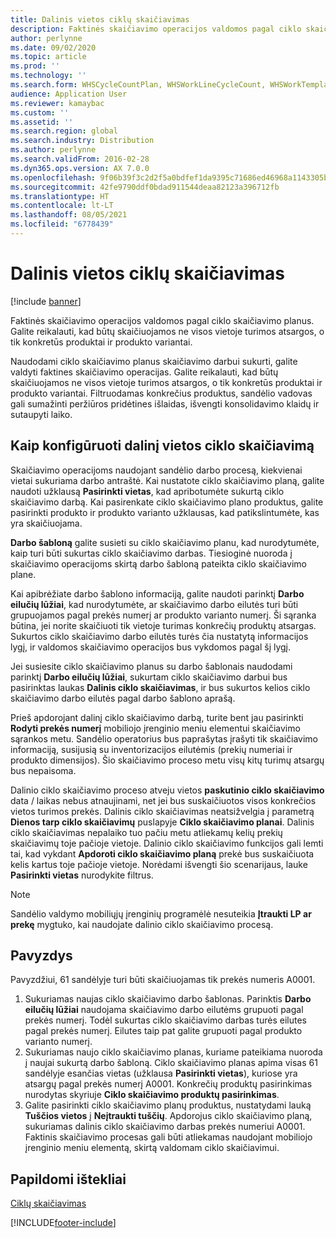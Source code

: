 ```yaml
---
title: Dalinis vietos ciklų skaičiavimas
description: Faktinės skaičiavimo operacijos valdomos pagal ciklo skaičiavimo planus. Galite reikalauti, kad būtų skaičiuojamos ne visos vietoje turimos atsargos, o tik konkretūs produktai ir produkto variantai.
author: perlynne
ms.date: 09/02/2020
ms.topic: article
ms.prod: ''
ms.technology: ''
ms.search.form: WHSCycleCountPlan, WHSWorkLineCycleCount, WHSWorkTemplateLineGroup, WHSWorkTemplateTable, WHSRFMenuItemCycleCount, WHSCycleCountPlanListPage
audience: Application User
ms.reviewer: kamaybac
ms.custom: ''
ms.assetid: ''
ms.search.region: global
ms.search.industry: Distribution
ms.author: perlynne
ms.search.validFrom: 2016-02-28
ms.dyn365.ops.version: AX 7.0.0
ms.openlocfilehash: 9f06b39f3c2d2f5a0bdfef1da9395c71686ed46968a1143305b5a10787f7e85f
ms.sourcegitcommit: 42fe9790ddf0bdad911544deaa82123a396712fb
ms.translationtype: HT
ms.contentlocale: lt-LT
ms.lasthandoff: 08/05/2021
ms.locfileid: "6778439"
---
```

# <a name="partial-location-cycle-counting"></a>Dalinis vietos ciklų skaičiavimas

[!include [banner](../includes/banner.md)]

Faktinės skaičiavimo operacijos valdomos pagal ciklo skaičiavimo planus. Galite reikalauti, kad būtų skaičiuojamos ne visos vietoje turimos atsargos, o tik konkretūs produktai ir produkto variantai.

Naudodami ciklo skaičiavimo planus skaičiavimo darbui sukurti, galite valdyti faktines skaičiavimo operacijas. Galite reikalauti, kad būtų skaičiuojamos ne visos vietoje turimos atsargos, o tik konkretūs produktai ir produkto variantai. Filtruodamas konkrečius produktus, sandėlio vadovas gali sumažinti peržiūros pridėtines išlaidas, išvengti konsolidavimo klaidų ir sutaupyti laiko.

## <a name="how-to-configure-partial-location-cycle-counting"></a>Kaip konfigūruoti dalinį vietos ciklo skaičiavimą

Skaičiavimo operacijoms naudojant sandėlio darbo procesą, kiekvienai vietai sukuriama darbo antraštė. Kai nustatote ciklo skaičiavimo planą, galite naudoti užklausą **Pasirinkti vietas**, kad apribotumėte sukurtą ciklo skaičiavimo darbą. Kai pasirenkate ciklo skaičiavimo plano produktus, galite pasirinkti produkto ir produkto varianto užklausas, kad patikslintumėte, kas yra skaičiuojama.

**Darbo šabloną** galite susieti su ciklo skaičiavimo planu, kad nurodytumėte, kaip turi būti sukurtas ciklo skaičiavimo darbas. Tiesioginė nuoroda į skaičiavimo operacijoms skirtą darbo šabloną pateikta ciklo skaičiavimo plane.

Kai apibrėžiate darbo šablono informaciją, galite naudoti parinktį **Darbo eilučių lūžiai**, kad nurodytumėte, ar skaičiavimo darbo eilutės turi būti grupuojamos pagal prekės numerį ar produkto varianto numerį. Ši sąranka būtina, jei norite skaičiuoti tik vietoje turimas konkrečių produktų atsargas. Sukurtos ciklo skaičiavimo darbo eilutės turės čia nustatytą informacijos lygį, ir valdomos skaičiavimo operacijos bus vykdomos pagal šį lygį.

Jei susiesite ciklo skaičiavimo planus su darbo šablonais naudodami parinktį **Darbo eilučių lūžiai**, sukurtam ciklo skaičiavimo darbui bus pasirinktas laukas **Dalinis ciklo skaičiavimas**, ir bus sukurtos kelios ciklo skaičiavimo darbo eilutės pagal darbo šablono aprašą.

Prieš apdorojant dalinį ciklo skaičiavimo darbą, turite bent jau pasirinkti **Rodyti prekės numerį** mobiliojo įrenginio meniu elementui skaičiavimo sąrankos metu. Sandėlio operatorius bus paprašytas įrašyti tik skaičiavimo informaciją, susijusią su inventorizacijos eilutėmis (prekių numeriai ir produkto dimensijos). Šio skaičiavimo proceso metu visų kitų turimų atsargų bus nepaisoma.

Dalinio ciklo skaičiavimo proceso atveju vietos **paskutinio ciklo skaičiavimo** data / laikas nebus atnaujinami, net jei bus suskaičiuotos visos konkrečios vietos turimos prekės. Dalinis ciklo skaičiavimas neatsižvelgia į parametrą **Dienos tarp ciklo skaičiavimų** puslapyje **Ciklo skaičiavimo planai**. Dalinis ciklo skaičiavimas nepalaiko tuo pačiu metu atliekamų kelių prekių skaičiavimų toje pačioje vietoje. Dalinio ciklo skaičiavimo funkcijos gali lemti tai, kad vykdant **Apdoroti ciklo skaičiavimo planą** prekė bus suskaičiuota kelis kartus toje pačioje vietoje. Norėdami išvengti šio scenarijaus, lauke **Pasirinkti vietas** nurodykite filtrus.

> [!NOTE]
> Sandėlio valdymo mobiliųjų įrenginių programėlė nesuteikia **Įtraukti LP ar prekę** mygtuko, kai naudojate dalinio ciklo skaičiavimo procesą.

## <a name="example"></a>Pavyzdys

Pavyzdžiui, 61 sandėlyje turi būti skaičiuojamas tik prekės numeris A0001.

1. Sukuriamas naujas ciklo skaičiavimo darbo šablonas. Parinktis **Darbo eilučių lūžiai** naudojama skaičiavimo darbo eilutėms grupuoti pagal prekės numerį. Todėl sukurtas ciklo skaičiavimo darbas turės eilutes pagal prekės numerį. Eilutes taip pat galite grupuoti pagal produkto varianto numerį.
1. Sukuriamas naujo ciklo skaičiavimo planas, kuriame pateikiama nuoroda į naujai sukurtą darbo šabloną. Ciklo skaičiavimo planas apima visas 61 sandėlyje esančias vietas (užklausa **Pasirinkti vietas**), kuriose yra atsargų pagal prekės numerį A0001. Konkrečių produktų pasirinkimas nurodytas skyriuje **Ciklo skaičiavimo produktų pasirinkimas**.
1. Galite pasirinkti ciklo skaičiavimo planų produktus, nustatydami lauką **Tuščios vietos** į **Neįtraukti tuščių**. Apdorojus ciklo skaičiavimo planą, sukuriamas dalinis ciklo skaičiavimo darbas prekės numeriui A0001. Faktinis skaičiavimo procesas gali būti atliekamas naudojant mobiliojo įrenginio meniu elementą, skirtą valdomam ciklo skaičiavimui.

## <a name="additional-resources"></a>Papildomi ištekliai

[Ciklų skaičiavimas](cycle-counting.md)


[!INCLUDE[footer-include](../../includes/footer-banner.md)]